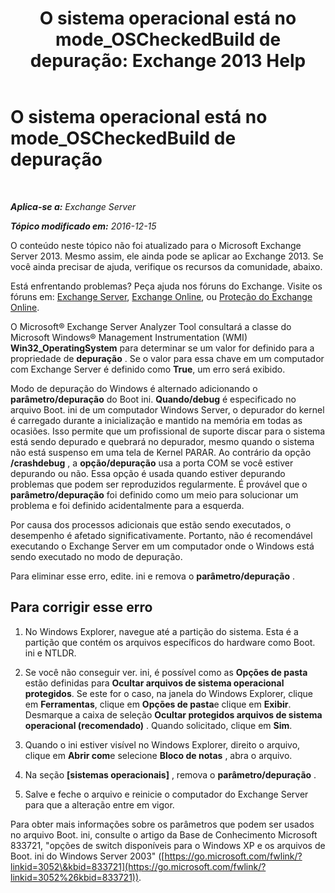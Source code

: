 ﻿---
title: 'O sistema operacional está no mode_OSCheckedBuild de depuração: Exchange 2013 Help'
TOCTitle: O sistema operacional está no mode_OSCheckedBuild de depuração
ms:assetid: 93a1380f-1388-494d-8f78-92dfefd069bd
ms:mtpsurl: https://technet.microsoft.com/pt-br/library/ms.exch.setupreadiness.oscheckedbuild(v=EXCHG.150)
ms:contentKeyID: 50486211
ms.date: 05/22/2018
mtps_version: v=EXCHG.150
ms.translationtype: MT
---

# O sistema operacional está no mode\_OSCheckedBuild de depuração

 

_**Aplica-se a:** Exchange Server_

_**Tópico modificado em:** 2016-12-15_

O conteúdo neste tópico não foi atualizado para o Microsoft Exchange Server 2013. Mesmo assim, ele ainda pode se aplicar ao Exchange 2013. Se você ainda precisar de ajuda, verifique os recursos da comunidade, abaixo.

Está enfrentando problemas? Peça ajuda nos fóruns do Exchange. Visite os fóruns em: [Exchange Server](https://go.microsoft.com/fwlink/p/?linkid=60612), [Exchange Online](https://go.microsoft.com/fwlink/p/?linkid=267542), ou [Proteção do Exchange Online](https://go.microsoft.com/fwlink/p/?linkid=285351).

O Microsoft® Exchange Server Analyzer Tool consultará a classe do Microsoft Windows® Management Instrumentation (WMI) **Win32\_OperatingSystem** para determinar se um valor for definido para a propriedade de **depuração** . Se o valor para essa chave em um computador com Exchange Server é definido como **True**, um erro será exibido.

Modo de depuração do Windows é alternado adicionando o **parâmetro/depuração** do Boot ini. **Quando/debug** é especificado no arquivo Boot. ini de um computador Windows Server, o depurador do kernel é carregado durante a inicialização e mantido na memória em todas as ocasiões. Isso permite que um profissional de suporte discar para o sistema está sendo depurado e quebrará no depurador, mesmo quando o sistema não está suspenso em uma tela de Kernel PARAR. Ao contrário da opção **/crashdebug** , a **opção/depuração** usa a porta COM se você estiver depurando ou não. Essa opção é usada quando estiver depurando problemas que podem ser reproduzidos regularmente. É provável que o **parâmetro/depuração** foi definido como um meio para solucionar um problema e foi definido acidentalmente para a esquerda.

Por causa dos processos adicionais que estão sendo executados, o desempenho é afetado significativamente. Portanto, não é recomendável executando o Exchange Server em um computador onde o Windows está sendo executado no modo de depuração.

Para eliminar esse erro, edite. ini e remova o **parâmetro/depuração** .

## Para corrigir esse erro

1.  No Windows Explorer, navegue até a partição do sistema. Esta é a partição que contém os arquivos específicos do hardware como Boot. ini e NTLDR.

2.  Se você não conseguir ver. ini, é possível como as **Opções de pasta** estão definidas para **Ocultar arquivos de sistema operacional protegidos**. Se este for o caso, na janela do Windows Explorer, clique em **Ferramentas**, clique em **Opções de pasta**e clique em **Exibir**. Desmarque a caixa de seleção **Ocultar protegidos arquivos de sistema operacional (recomendado)** . Quando solicitado, clique em **Sim**.

3.  Quando o ini estiver visível no Windows Explorer, direito o arquivo, clique em **Abrir com**e selecione **Bloco de notas** , abra o arquivo.

4.  Na seção **\[sistemas operacionais\]** , remova o **parâmetro/depuração** .

5.  Salve e feche o arquivo e reinicie o computador do Exchange Server para que a alteração entre em vigor.

Para obter mais informações sobre os parâmetros que podem ser usados no arquivo Boot. ini, consulte o artigo da Base de Conhecimento Microsoft 833721, "opções de switch disponíveis para o Windows XP e os arquivos de Boot. ini do Windows Server 2003" ([https://go.microsoft.com/fwlink/?linkid=3052\&kbid=833721](https://go.microsoft.com/fwlink/?linkid=3052%26kbid=833721)).

